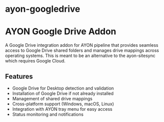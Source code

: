 # ayon-googledrive


# AYON Google Drive Addon

A Google Drive integration addon for AYON pipeline that provides seamless access to Google Drive shared folders and manages drive mappings across operating systems. This is meant to be an alternative to the ayon-sitesync which requires Google Cloud.

## Features

- Google Drive for Desktop detection and validation
- Installation of Google Drive if not already installed
- Management of shared drive mappings
- Cross-platform support (Windows, macOS, Linux)
- Integration with AYON tray menu for easy access
- Status monitoring and notifications
